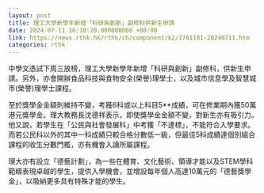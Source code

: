 ```yaml
---
layout: post
title: 理工大學新學年新增「科研與創新」副修科供新生申請
date: 2024-07-11 16:10:28.000000000 +08:00
link: https://news.rthk.hk/rthk/ch/component/k2/1761181-20240711.htm
categories: rthk
---
```


中學文憑試下周三放榜，理工大學新學年新增「科研與創新」副修科，供新生申請。另外，亦會開辦食品科技與食物安全(榮譽)理學士，以及城市信息學及智慧城市(榮譽)理學士課程。

至於獎學金金額則維持不變，考獲6科或以上科目5**成績，可在修業期內獲50萬港元獎學金。理大教務長沈德祥表示，即使獎學金金額不變，﻿對新生亦有吸引力。他又說，若學生在「公民與社會發展科」中考獲「不達標」，不能符合入學要求。而若公民科以外的其中一科成績只較合格分數低一級，但最佳5科成績達個別組合課程的收生分數門檻，亦有機會入讀所屬課程。

理大亦有設立「德藝計劃」，為一些在體育、文化藝術、領導才能以及STEM學科範疇表現卓越的學生，提供入學機會，並增設每年個人高達10萬元的「德藝獎學金」，以吸納更多具有特殊才能的學生。
